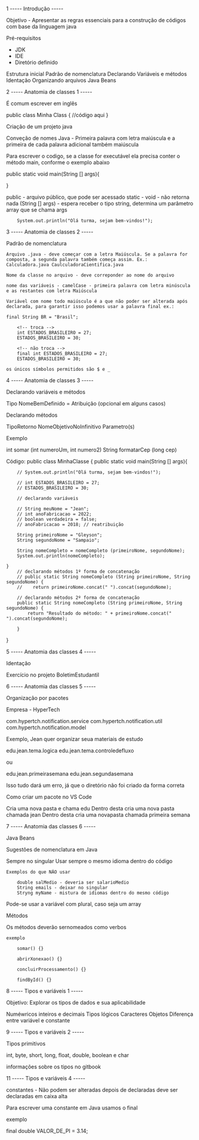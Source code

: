 1 ----- Introdução -----

Objetivo - Apresentar as regras essenciais para a construção de códigos com base da linguagem java

Pré-requisitos

- JDK
- IDE
- Diretório definido

Estrutura inicial
Padrão de nomenclatura
Declarando Variáveis e métodos
Identação
Organizando arquivos
Java Beans

2 ----- Anatomia de classes 1 -----

É comum escrever em inglês

<!-- Esse é o padrão de inicialização de um arquivo .java -->

public class Minha Class { <!-- o nome da classe precisa estar de acordo com o nome do arquivo -->
//código aqui
}

Criação de um projeto java

Conveção de nomes Java - Primeira palavra com letra maiúscula e a primeira de cada palavra adicional também maiúscula

Para escrever o codigo, se a classe for executável ela precisa conter o método main, conforme o exemplo abaixo

<!-- Classe executável - que inicializa o projeto -->

public static void main(String [] args){

}

public - arquivo público, que pode ser acessado
static -
void - não retorna nada
(String [] args) - espera receber o tipo string, determina um parâmetro array que se chama args

<!-- método de impressão com o parâmetro que se deseja imprimir -->

        System.out.println("Olá turma, sejam bem-vindos!");

3 ----- Anatomia de classes 2 -----

Padrão de nomenclatura

    Arquivo .java - deve começar com a letra Maiúscula. Se a palavra for composta, a segunda palavra também começa assim. Ex.:
    Calculadora.java CaulculadoraCientifica.java

    Nome da classe no arquivo - deve correponder ao nome do arquivo

    nome das variáveis - camelCase - primeira palavra com letra minúscula e as restantes com letra Maiúscula

    Variável com nome todo maiúsculo é a que não poder ser alterada após declarada, para garantir isso podemos usar a palavra final ex.:

    final String BR = "Brasil";

        <!-- troca -->
        int ESTADOS_BRASILEIRO = 27;
        ESTADOS_BRASILEIRO = 30;

        <!-- não troca -->
        final int ESTADOS_BRASILEIRO = 27;
        ESTADOS_BRASILEIRO = 30;

    os únicos símbolos permitidos são $ e _

4 ----- Anatomia de classes 3 -----

Declarando variáveis e métodos

Tipo NomeBemDefinido = Atribuição (opcional em alguns casos)

Declarando métodos

TipoRetorno NomeObjetivoNoInfinitivo Parametro(s)

Exemplo

<!-- dentro do parêmtro vemos que ele leva o tipoe  o nome -->

int somar (int numeroUm, int numero2)
String formatarCep (long cep)

Código:
public class MinhaClasse {
public static void main(String [] args){

        // System.out.println("Olá turma, sejam bem-vindos!");

        // int ESTADOS_BRASILEIRO = 27;
        // ESTADOS_BRASILEIRO = 30;

        // declarando variáveis

        // String meuNome = "Jean";
        // int anoFabricacao = 2022;
        // boolean verdadeira = false;
        // anoFabricacao = 2018; // reatribuição

        String primeiroNome = "Gleyson";
        String segundoNome = "Sampaio";

        String nomeCompleto = nomeCompleto (primeiroNome, segundoNome);
        System.out.println(nomeCompleto);

    }
        // declarando métodos 1º forma de concatenação
        // public static String nomeCompleto (String primeiroNome, String segundoNome) {
        //    return primeiroNome.concat(" ").concat(segundoNome);

        // declarando métodos 2º forma de concatenação
        public static String nomeCompleto (String primeiroNome, String segundoNome) {
            return "Resultado do método: " + primeiroNome.concat(" ").concat(segundoNome);

        }

}

5 ----- Anatomia das classes 4 -----

Identação

Exercício no projeto BoletimEstudantil

6 ----- Anatomia das classes 5 -----

Organização por pacotes

Empresa - HyperTech

com.hypertch.notification.service
com.hypertch.notification.util
com.hypertch.notification.model

Exemplo, Jean quer organizar seua materiais de estudo

<!-- por tema -->

edu.jean.tema.logica
edu.jean.tema.controledefluxo

ou

<!-- por periodo -->

edu.jean.primeirasemana
edu.jean.segundasemana

<!-- dentro da pasta src criar uma pasta e mover o arquivo dentro dela -->

<!-- Será necessário criar uma classe package dentro do projeto, agora que ele não está mais dentro da pasta src -->

<!-- Exercício será realizado no projeto boletim estudantil -->

Isso tudo dará um erro, já que o diretório não foi criado da forma correta

Como criar um pacote no VS Code

Cria uma nova pasta e chama edu
Dentro desta cria uma nova pasta chamada jean
Dentro desta cria uma novapasta chamada primeira semana

7 ----- Anatomia das classes 6 -----

Java Beans

Sugestões de nomenclatura em Java

Sempre no singular
Usar sempre o mesmo idioma dentro do código

    Exemplos do que NÃO usar

        double salMedio - deveria ser salarioMedio
        String emails - deixar no singular
        Stryng myName - mistura de idiomas dentro do mesmo código

Pode-se usar a variável com plural, caso seja um array

Métodos

Os métodos deverão sernomeados como verbos

    exemplo

        somar() {}

        abrirXonexao() {}

        concluirProcessamento() {}

        findById() {}

8 ----- Tipos e variáveis 1 -----

Objetivo: Explorar os tipos de dados e sua aplicabilidade

Numéwricos inteiros e decimais
Tipos lógicos
Caracteres
Objetos
Diferença entre variável e constante

9 ----- Tipos e variáveis 2 -----

Tipos primitivos

int, byte, short, long, float, double, boolean e char

informações sobre os tipos no gitbook

11 ----- Tipos e variáveis 4 -----

constantes - Não podem ser alteradas depois de declaradas
deve ser declaradas em caixa alta

Para escrever uma constante em Java usamos o final

exemplo

final double VALOR_DE_PI = 3.14;

